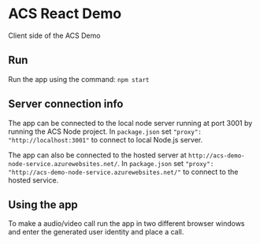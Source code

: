 # ACS React Demo
Client side of the ACS Demo

## Run 
Run the app using the command: ``` npm start ```

## Server connection info
The app can be connected to the local node server running at port 3001 by running the ACS Node project.
In ``` package.json ``` set ``` "proxy": "http://localhost:3001" ``` to connect to local Node.js server.

The app can also be connected to the hosted server at ``` http://acs-demo-node-service.azurewebsites.net/ ```.
In ``` package.json ``` set ``` "proxy": "http://acs-demo-node-service.azurewebsites.net/" ``` to connect to the hosted service.

## Using the app
To make a audio/video call run the app in two different browser windows and enter the generated user identity and place a call.